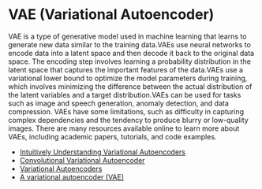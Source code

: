 # VAE (Variational Autoencoder)

VAE is a type of generative model used in machine learning that learns to generate new data similar to the training data.VAEs use neural networks to encode data into a latent space and then decode it back to the original data space.
The encoding step involves learning a probability distribution in the latent space that captures the important features of the data.VAEs use a variational lower bound to optimize the model parameters during training, which involves minimizing the difference between the actual distribution of the latent variables and a target distribution.VAEs can be used for tasks such as image and speech generation, anomaly detection, and data compression.
VAEs have some limitations, such as difficulty in capturing complex dependencies and the tendency to produce blurry or low-quality images. There are many resources available online to learn more about VAEs, including academic papers, tutorials, and code examples.

- [Intuitively Understanding Variational Autoencoders](https://towardsdatascience.com/intuitively-understanding-variational-autoencoders-1bfe67eb5daf)
- [Convolutional Variational Autoencoder](https://www.tensorflow.org/tutorials/generative/cvae)
- [Variational Autoencoders ](https://www.youtube.com/watch?v=FzYBn1slG8w)
- [A variational autoencoder (VAE)](https://www.jeremyjordan.me/variational-autoencoders/)